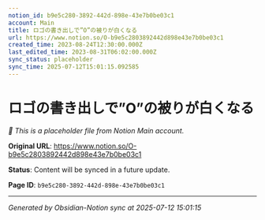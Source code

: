 ```yaml
---
notion_id: b9e5c280-3892-442d-898e-43e7b0be03c1
account: Main
title: ロゴの書き出しで”O”の被りが白くなる
url: https://www.notion.so/O-b9e5c2803892442d898e43e7b0be03c1
created_time: 2023-08-24T12:30:00.000Z
last_edited_time: 2023-08-31T06:02:00.000Z
sync_status: placeholder
sync_time: 2025-07-12T15:01:15.092585
---
```


# ロゴの書き出しで”O”の被りが白くなる

*🔄 This is a placeholder file from Notion Main account.*

**Original URL**: https://www.notion.so/O-b9e5c2803892442d898e43e7b0be03c1

**Status**: Content will be synced in a future update.

**Page ID**: `b9e5c280-3892-442d-898e-43e7b0be03c1`

---

*Generated by Obsidian-Notion sync at 2025-07-12 15:01:15*
